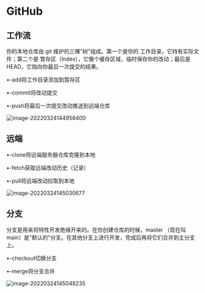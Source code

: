 # GitHub

## 工作流

你的本地仓库由 git 维护的三棵"树"组成。第一个是你的 工作目录，它持有实际文件；第二个是 暂存区（Index），它像个缓存区域，临时保存你的改动；最后是 HEAD，它指向你最后一次提交的结果。

•-add将工作目录添加到暂存区

•-commit将改动提交

•-push将最后一次提交改动推送到远端仓库

![image-20220324144958400](https://gitee.com/FZR95/pic316/raw/master/image-20220324144958400.png)

## 远端

•-clone将远端服务器仓库克隆到本地

•-fetch获取远端改动历史（记录）

•-pull将远端改动拉取到本地

![image-20220324145030677](https://gitee.com/FZR95/pic316/raw/master/image-20220324145030677.png)

## 分支

分支是用来将特性开发绝缘开来的。在你创建仓库的时候，master （现在叫main）是"默认的"分支。在其他分支上进行开发，完成后再将它们合并到主分支上。

•-checkout切换分支

•-merge将分支合并

![image-20220324145048235](https://gitee.com/FZR95/pic316/raw/master/image-20220324145048235.png)